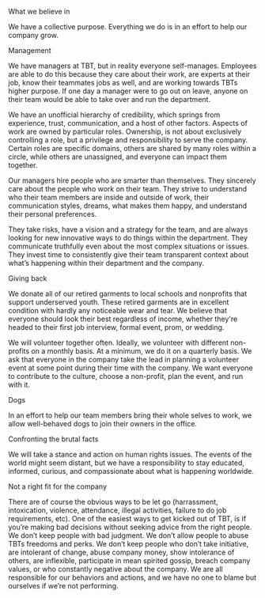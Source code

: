 What we believe in

We have a collective purpose. Everything we do is in an effort to help our company grow.
 
Management 

We have managers at TBT, but in reality everyone self-manages. Employees are able to do this because they care about their work, are experts at their job, know their teammates jobs as well, and are working towards TBTs higher purpose. If one day a manager were to go out on leave, anyone on their team would be able to take over and run the department. 

We have an unofficial hierarchy of credibility, which springs from experience, trust, communication, and a host of other factors. Aspects of work are owned by particular roles. Ownership, is not about exclusively controlling a role, but a privilege and responsibility to serve the company. Certain roles are specific domains, others are shared by many roles within a circle, while others are unassigned, and everyone can impact them together.  

Our managers hire people who are smarter than themselves. They sincerely care about the people who work on their team. They strive to understand who their team members are inside and outside of work, their communication styles, dreams, what makes them happy, and understand their personal preferences. 

They take risks, have a vision and a strategy for the team, and are always looking for new innovative ways to do things within the department. They communicate truthfully even about the most complex situations or issues. They invest time to consistently give their team transparent context about what’s happening within their department and the company. 

Giving back

We donate all of our retired garments to local schools and nonprofits that support underserved youth. These retired garments are in excellent condition with hardly any noticeable wear and tear. We believe that everyone should look their best regardless of income, whether they're headed to their first job interview, formal event, prom, or wedding.
 
We will volunteer together often. Ideally, we volunteer with different non-profits on a monthly basis. At a minimum, we do it on a quarterly basis. We ask that everyone in the company take the lead in planning a volunteer event at some point during their time with the company. We want everyone to contribute to the culture, choose a non-profit, plan the event, and run with it.
 
Dogs

In an effort to help our team members bring their whole selves to work, we allow well-behaved dogs to join their owners in the office.

Confronting the brutal facts

We will take a stance and action on human rights issues. The events of the world might seem distant, but we have a responsibility to stay educated, informed, curious, and compassionate about what is happening worldwide. 

Not a right fit for the company  

There are of course the obvious ways to be let go (harrassment, intoxication, violence, attendance, illegal activities, failure to do job requirements, etc). One of the easiest ways to get kicked out of TBT, is if you’re making bad decisions without seeking advice from the right people. We don’t keep people with bad judgment. We don’t allow people to abuse TBTs freedoms and perks. We don’t keep people who don’t take initiative, are intolerant of change, abuse company money, show intolerance of others, are inflexible, participate in mean spirited gossip, breach company values, or who constantly negative about the company. We are all responsible for our behaviors and actions, and we have no one to blame but ourselves if we’re not performing. 
